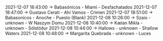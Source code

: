 2021-12-07 18:43:00 -> Babasónicos - Miami - Desfachatados
2021-12-07 18:47:00 -> Gustavo Cerati - Ahí Vamos - Crimen
2021-12-07 18:51:00 -> Babasonicos - Anoche - Puesto (Blank)
2021-12-08 10:26:00 -> Szaio - unknown - W Naszym Domu
2021-12-08 10:40:00 -> Kælan Mikla - unknown - Sólstöður
2021-12-08 10:44:00 -> Hallows - unknown - Shallow Waters
2021-12-08 10:48:00 -> Margarita Quebrada - unknown - Luces
